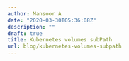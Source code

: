 ```yaml
---
author: Mansoor A
date: "2020-03-30T05:36:08Z"
description: ""
draft: true
title: Kubernetes volumes subPath
url: blog/kubernetes-volumes-subpath
---
```





